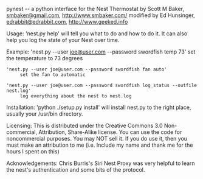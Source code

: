  pynest -- a python interface for the Nest Thermostat
 by Scott M Baker, smbaker@gmail.com, http://www.smbaker.com/
 modified by Ed Hunsinger, edrabbit@edrabbit.com, http://www.geeked.info

 Usage:
    'nest.py help' will tell you what to do and how to do it.
    It can also help you log the state of your Nest over time.

 Example:
    'nest.py --user joe@user.com --password swordfish temp 73'
         set the temperature to 73 degrees

    'nest.py --user joe@user.com --password swordfish fan auto'
         set the fan to automatic

    'nest.py --user joe@user.com --password swordfish log_status --outfile nest.log'
         log everything about the nest to nest.log

 Installation:
    'python ./setup.py install' will install nest.py to the right place,
    usually your /usr/bin directory.

 Licensing:
    This is distributed under the Creative Commons 3.0 Non-commercial,
    Attribution, Share-Alike license. You can use the code for noncommercial
    purposes. You may NOT sell it. If you do use it, then you must make an
    attribution to me (i.e. Include my name and thank me for the hours I spent
    on this)

 Acknowledgements:
    Chris Burris's Siri Nest Proxy was very helpful to learn the nest's
       authentication and some bits of the protocol.

